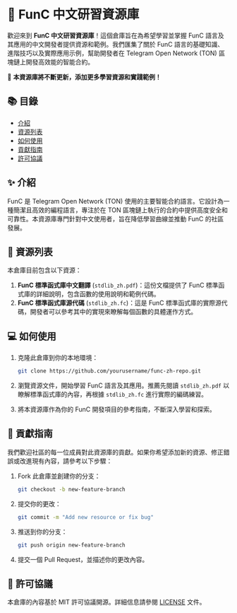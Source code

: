 # 🎉 FunC 中文研習資源庫

歡迎來到 **FunC 中文研習資源庫**！這個倉庫旨在為希望學習並掌握 FunC 語言及其應用的中文開發者提供資源和範例。我們匯集了關於 FunC 語言的基礎知識、進階技巧以及實際應用示例，幫助開發者在 Telegram Open Network (TON) 區塊鏈上開發高效能的智能合約。

🚀 **本資源庫將不斷更新，添加更多學習資源和實踐範例！**

## 📚 目錄
- [介紹](#介紹)
- [資源列表](#資源列表)
- [如何使用](#如何使用)
- [貢獻指南](#貢獻指南)
- [許可協議](#許可協議)

## ✨ 介紹
FunC 是 Telegram Open Network (TON) 使用的主要智能合約語言。它設計為一種簡潔且高效的編程語言，專注於在 TON 區塊鏈上執行的合約中提供高度安全和可靠性。本資源庫專門針對中文使用者，旨在降低學習曲線並推動 FunC 的社區發展。

## 📂 資源列表
本倉庫目前包含以下資源：

1. **FunC 標準函式庫中文翻譯** (`stdlib_zh.pdf`)：這份文檔提供了 FunC 標準函式庫的詳細說明，包含函數的使用說明和範例代碼。
2. **FunC 標準函式庫源代碼** (`stdlib_zh.fc`)：這是 FunC 標準函式庫的實際源代碼，開發者可以參考其中的實現來瞭解每個函數的具體運作方式。

## 💻 如何使用
1. 克隆此倉庫到你的本地環境：
    ```bash
    git clone https://github.com/yourusername/func-zh-repo.git
    ```

2. 瀏覽資源文件，開始學習 FunC 語言及其應用。推薦先閱讀 `stdlib_zh.pdf` 以瞭解標準函式庫的內容，再根據 `stdlib_zh.fc` 進行實際的編碼練習。

3. 將本資源庫作為你的 FunC 開發項目的參考指南，不斷深入學習和探索。

## 🤝 貢獻指南
我們歡迎社區的每一位成員對此資源庫的貢獻。如果你希望添加新的資源、修正錯誤或改進現有內容，請參考以下步驟：

1. Fork 此倉庫並創建你的分支：
    ```bash
    git checkout -b new-feature-branch
    ```

2. 提交你的更改：
    ```bash
    git commit -m "Add new resource or fix bug"
    ```

3. 推送到你的分支：
    ```bash
    git push origin new-feature-branch
    ```

4. 提交一個 Pull Request，並描述你的更改內容。

## 📜 許可協議
本倉庫的內容基於 MIT 許可協議開源。詳細信息請參閱 [LICENSE](LICENSE) 文件。

